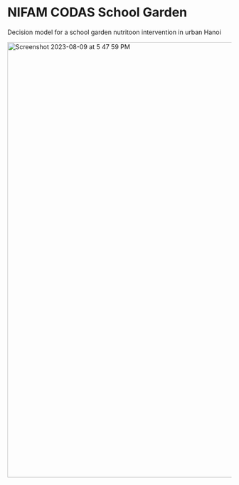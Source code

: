 # NIFAM CODAS School Garden

Decision model for a school garden nutritoon intervention in urban Hanoi

<img width="978" alt="Screenshot 2023-08-09 at 5 47 59 PM" src="https://github.com/CWWhitney/nifam_codas_school_garden/assets/19190662/cf56959f-50d2-42c3-ab90-edeed53e2341">
